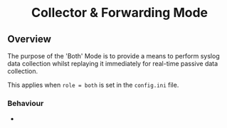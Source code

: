 <h1 align="center">
  <br>
  <!--<a href=""><img src="" alt="Markdownify" width="200"></a>-->
  <br>
  Collector & Forwarding Mode
  <br>
</h1>

## Overview
The purpose of the 'Both' Mode is to provide a means to perform syslog data collection whilst replaying it immediately for real-time passive data collection.

This applies when `role = both` is set in the `config.ini` file.

### Behaviour
*